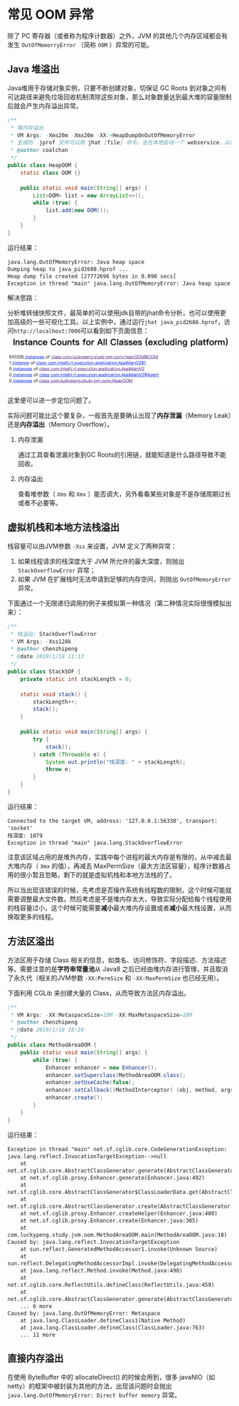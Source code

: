 # 常见 OOM 异常

除了 PC 寄存器（或者称为程序计数器）之外，JVM 的其他几个内存区域都会有发生 `OutOfMemorryError` （简称 `OOM` ）异常的可能。

## Java 堆溢出

Java堆用于存储对象实例，只要不断创建对象，切保证 GC Roots 到对象之间有可达路径来避免垃圾回收机制清除这些对象，那么对象数量达到最大堆的容量限制后就会产生内存溢出异常。

```java
/**
 * 堆内存溢出
 * VM Args: -Xms20m -Xmx20m -XX:+HeapDumpOnOutOfMemoryError
 * 生成的 .jprof 文件可以用 jhat [file] 命令，会在本地启动一个 webservice，以便进一步定位问题
 * @author coalchan
 */
public class HeapOOM {
    static class OOM {}

    public static void main(String[] args) {
        List<OOM> list = new ArrayList<>();
        while (true) {
            list.add(new OOM());
        }
    }
}
```

运行结果：

```
java.lang.OutOfMemoryError: Java heap space
Dumping heap to java_pid2680.hprof ...
Heap dump file created [27772696 bytes in 0.090 secs]
Exception in thread "main" java.lang.OutOfMemoryError: Java heap space
```

解决思路：

分析堆转储快照文件，最简单的可以使用jdk自带的jhat命令分析，也可以使用更加高级的一些可视化工具。以上实例中，通过运行`jhat java_pid2680.hprof`，访问`http://localhost:7000`可以看到如下页面信息：
![](../../img/jvm-heap-jhat.png)

这里便可以进一步定位问题了。

实际问题可能比这个要复杂，一般首先是要确认出现了**内存泄漏**（Memory Leak）还是**内存溢出**（Memory Overflow）。

1. 内存泄漏

   通过工具查看泄漏对象到GC Roots的引用链，就能知道是什么路径导致不能回收。

2. 内存溢出

   查看堆参数（ `Xms` 和 `Xmx` ）能否调大，另外看看某些对象是不是存储周期过长或者不必要等。

## 虚拟机栈和本地方法栈溢出

栈容量可以由JVM参数 `-Xss` 来设置，JVM 定义了两种异常：

1. 如果线程请求的栈深度大于 JVM 所允许的最大深度，则抛出 `StackOverflowError` 异常；
2. 如果 JVM 在扩展栈时无法申请到足够的内存空间，则抛出 `OutOfMemoryError` 异常。

下面通过一个无限递归调用的例子来模拟第一种情况（第二种情况实际很慢模拟出来）：

```java
/**
 * 栈溢出: StackOverflowError
 * VM Args: -Xss128k
 * @author chenzhipeng
 * @date 2019/1/18 11:13
 */
public class StackSOF {
    private static int stackLength = 0;

    static void stack() {
        stackLength++;
        stack();
    }

    public static void main(String[] args) {
        try {
            stack();
        } catch (Throwable e) {
            System.out.println("栈深度: " + stackLength);
            throw e;
        }
    }
}
```

运行结果：

```
Connected to the target VM, address: '127.0.0.1:56330', transport: 'socket'
栈深度: 1079
Exception in thread "main" java.lang.StackOverflowError
```

注意该区域占用的是堆外内存，实践中每个进程的最大内存是有限的，从中减去最大堆内存（ `Xmx` 的值），再减去 MaxPermSize（最大方法区容量），程序计数器占用的很小暂且忽略，剩下的就是虚拟机栈和本地方法栈的了。

所以当出现该错误的时候，先考虑是否操作系统有线程数的限制，这个时候可能就需要调整最大文件数。然后考虑是不是堆内存太大，导致实际分配给每个线程使用的栈容量过小，这个时候可能需要**减小**最大堆内存设置或者**减小**最大栈设置，从而换取更多的线程。

## 方法区溢出

方法区用于存储 Class 相关的信息，如类名、访问修饰符、字段描述、方法描述等。需要注意的是**字符串常量池**从 Java8 之后已经由堆内存进行管理，并且取消了永久代（相关的JVM参数 `-XX:PermSize` 和 `-XX:MaxPermSize` 也已经无用）。

下面利用 CGLib 来创建大量的 Class，从而导致方法区内存溢出。

```java
/**
 * VM Args: -XX:MetaspaceSize=10M -XX:MaxMetaspaceSize=10M
 * @author chenzhipeng
 * @date 2019/1/18 18:24
 */
public class MethodAreaOOM {
    public static void main(String[] args) {
        while (true) {
            Enhancer enhancer = new Enhancer();
            enhancer.setSuperclass(MethodAreaOOM.class);
            enhancer.setUseCache(false);
            enhancer.setCallback((MethodInterceptor) (obj, method, args1, proxy) -> proxy.invoke(obj, args1));
            enhancer.create();
        }
    }
}
```

运行结果：

```
Exception in thread "main" net.sf.cglib.core.CodeGenerationException: java.lang.reflect.InvocationTargetException-->null
	at net.sf.cglib.core.AbstractClassGenerator.generate(AbstractClassGenerator.java:345)
	at net.sf.cglib.proxy.Enhancer.generate(Enhancer.java:492)
	at net.sf.cglib.core.AbstractClassGenerator$ClassLoaderData.get(AbstractClassGenerator.java:114)
	at net.sf.cglib.core.AbstractClassGenerator.create(AbstractClassGenerator.java:291)
	at net.sf.cglib.proxy.Enhancer.createHelper(Enhancer.java:480)
	at net.sf.cglib.proxy.Enhancer.create(Enhancer.java:305)
	at com.luckypeng.study.jvm.oom.MethodAreaOOM.main(MethodAreaOOM.java:18)
Caused by: java.lang.reflect.InvocationTargetException
	at sun.reflect.GeneratedMethodAccessor1.invoke(Unknown Source)
	at sun.reflect.DelegatingMethodAccessorImpl.invoke(DelegatingMethodAccessorImpl.java:43)
	at java.lang.reflect.Method.invoke(Method.java:498)
	at net.sf.cglib.core.ReflectUtils.defineClass(ReflectUtils.java:459)
	at net.sf.cglib.core.AbstractClassGenerator.generate(AbstractClassGenerator.java:336)
	... 6 more
Caused by: java.lang.OutOfMemoryError: Metaspace
	at java.lang.ClassLoader.defineClass1(Native Method)
	at java.lang.ClassLoader.defineClass(ClassLoader.java:763)
	... 11 more
```

 ## 直接内存溢出

在使用 ByteBuffer 中的 allocateDirect() 的时候会用到，很多 javaNIO（如 netty）的框架中被封装为其他的方法，出现该问题时会抛出 `java.lang.OutOfMemoryError: Direct buffer memory` 异常。